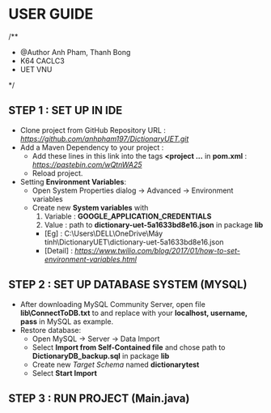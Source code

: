 # USER GUIDE

/**
 * @Author Anh Pham, Thanh Bong 
 * K64 CACLC3
 * UET VNU
 
 */

## STEP 1 : SET UP IN IDE
* Clone project from GitHub Repository URL : *https://github.com/anhpham197/DictionaryUET.git*
* Add a Maven Dependency to your project :
  * Add these lines in this link into the tags **<project ...</project>** in **pom.xml** : *https://pastebin.com/wQtnWA25*
  * Reload project.
* Setting **Environment Variables**:
  * Open System Properties dialog -> Advanced -> Environment variables
  * Create new **System variables** with 
    1. Variable : **GOOGLE_APPLICATION_CREDENTIALS** 
    2. Value    : path to **dictionary-uet-5a1633bd8e16.json** in package **lib**
    * [Eg] : C:\Users\DELL\OneDrive\Máy tính\DictionaryUET\dictionary-uet-5a1633bd8e16.json
    * [Detail] : *https://www.twilio.com/blog/2017/01/how-to-set-environment-variables.html*
                                            
## STEP 2 : SET UP DATABASE SYSTEM (MYSQL)
* After downloading MySQL Community Server, open file **lib\ConnectToDB.txt** to and replace with your **localhost, username, pass** in MySQL as example.
* Restore database: 
  * Open MySQL -> Server -> Data Import
  * Select **Import from Self-Contained file** and chose path to **DictionaryDB_backup.sql** in package **lib**
  * Create new *Target Schema* named **dictionarytest** 
  * Select **Start Import**
 
## STEP 3 : RUN PROJECT (Main.java)
